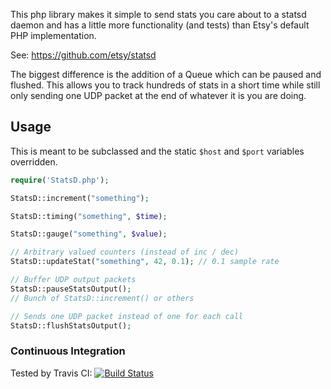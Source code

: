 This php library makes it simple to send stats you care about to a statsd
daemon and has a little more functionality (and tests) than Etsy's default PHP
implementation.

See: https://github.com/etsy/statsd

The biggest difference is the addition of a Queue which can be paused and
flushed.  This allows you to track hundreds of stats in a short time while
still only sending one UDP packet at the end of whatever it is you are doing.

## Usage
This is meant to be subclassed and the static `$host` and `$port` variables
overridden.

```php
require('StatsD.php');

StatsD::increment("something");

StatsD::timing("something", $time);

StatsD::gauge("something", $value);

// Arbitrary valued counters (instead of inc / dec)
StatsD::updateStat("something", 42, 0.1); // 0.1 sample rate

// Buffer UDP output packets
StatsD::pauseStatsOutput();
// Bunch of StatsD::increment() or others

// Sends one UDP packet instead of one for each call
StatsD::flushStatsOutput();
```


### Continuous Integration ###
Tested by Travis CI: [![Build Status](https://secure.travis-ci.org/iFixit/statsd-php-client.png?branch=master)](http://travis-ci.org/iFixit/statsd-php-client)
